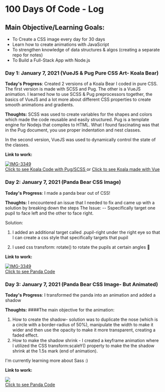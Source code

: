 # 100 Days Of Code - Log

## Main Objective/Learning Goals:
- To Create a CSS image every day for 30 days
- Learn how to create animations with JavaScript
- To strengthen knowledge of data structures & algos (creating a separate repo for notes)
- To Build a Full-Stack App with Node.js

### Day 1: January 7, 2021 (VueJS & Pug Pure CSS Art- Koala Bear)

**Today's Progress**: Created 2 versions of a Koala Bear I coded in pure CSS. The first version is made with SCSS and Pug. The other is a VueJS animation.
I learned how to use SCSS & Pug preprocessors together, the basics of VueJS and a lot more about different CSS properties to create smooth animations and gradients.

**Thoughts:** SCSS was used to create variables for the shapes and colors which made the code reusable and easily structured. Pug is a template engine for Nodejs that compiles to HTML. What I found fascinating was that in the Pug document, you use proper indentation and nest classes.

In the second version, VueJS was used to dynamically control the state of the classes.


**Link to work:** 
<div>
<a href="https://codepen.io/cyberbarbie/pen/BaLPBaw"><img src="https://i.ibb.co/MsnDkQw/ezgif-com-gif-maker-1.gif" alt="IMG-3349" border="0"></a><br /><a target='_blank' href='https://codepen.io/cyberbarbie/pen/BaLPBaw'>Click to see Koala Code with Pug/SCSS </a> or
  <a target='_blank' href='https://codepen.io/cyberbarbie/pen/QWKxxNV'>Click to see Koala made with Vue </a>
  <br />
  <div>
    
    

### Day 2: January 7, 2021 (Panda Bear CSS Image)

**Today's Progress**: I made a panda bear out of CSS! 

**Thoughts:** 
I encountered an issue that I needed to fix and came up with a solution by breaking down the steps
The Issue: 
-- Sspecifically target one pupil to face left and the other to face right. 

Solution: 
1. I added an additional target called .pupil-right under the right eye so that I can create a css style that specifically targets that pupil

2. I used css transform: rotate() to rotate the pupils at certain angles 🙂

**Link to work:**
<div>
<a href="https://codepen.io/cyberbarbie/pen/e93df329594c782e936ee66bacea18da"><img src="https://i.ibb.co/1nnMSvC/IMG-3349.jpg" alt="IMG-3349" border="0"></a><br /><a target='_blank' href='https://codepen.io/cyberbarbie/pen/e93df329594c782e936ee66bacea18da
'>Click to see Panda Code</a><br />
  <div>

### Day 3: January 7, 2021 (Panda Bear CSS Image- But Animated)

**Today's Progress**: I transformed the panda into an animation and added a shadow

**Thoughts:** 
####The main objective for the animation:
1. How to create the shadow- solution was to duplicate the nose (which is a circle with a border-radius of 50%), manipulate the width to make it wider and then use the opacity to make it more transparent, creating a faded effect.
2. How to make the shadow shrink - I created a keyframe animation where I utilized the CSS transform:scaleY() property to make the the shadow shrink at the 1.5s mark (end of animation).

I'm currently learning more about Sass :)

**Link to work:**

<div>
<a href="https://codepen.io/cyberbarbie/pen/e93df329594c782e936ee66bacea18da"><img src="https://i.ibb.co/WstV584/ezgif-com-gif-maker.gif" border="0"></a><br /><a target='_blank' href='https://codepen.io/cyberbarbie/full/ZEpjRRN
'>Click to see Panda Code</a><br />
  <div>

